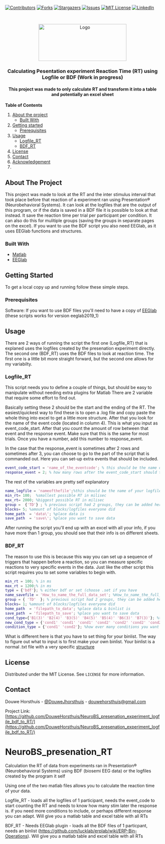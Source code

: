 <!--
This is all based on https://github.com/othneildrew/Best-README-Template, othneildrew's "best-README-Template". I only made some edits 
that I thought were making things clearer

When starting a new readme file, to avoid retyping too much info. Do a search and replace with your text editor for the following:**
`DouweHorsthuis`, `NeuroBS_presenation_experiment_logfile_bdf_to_RT`, `DouweJhorsthuis`, `douwehorsthuis@gmail.com`, `Calculating Pesentation experiment RT using Logfile or BDF  `, `This project was made to only calculate RT and transform it into a table and potentially an excel sheet `, 'douwe-horsthuis-725bb9188'

If you want to use markdown or HTML but you are not familiar check: https://www.markdownguide.org/basic-syntax/#reference-style-links
-->

<!-- if you want different custom or unique shields see https://shields.io/category/build  -->
[![Contributors][contributors-shield]][contributors-url]
[![Forks][forks-shield]][forks-url]
[![Stargazers][stars-shield]][stars-url]
[![Issues][issues-shield]][issues-url]
[![MIT License][license-shield]][license-url]
[![LinkedIn][linkedin-shield]][linkedin-url]



<!-- there is no way to align things when using Markdown, so in these instances we use HTML -->
<!-- if you want to use a logo, make sure to upload your logo to your NeuroBS_presenation_experiment_logfile_bdf_to_RT, or link to another place where it's online -->

<br />
<p align="center">
  <a href="https://github.com/DouweHorsthuis/NeuroBS_presenation_experiment_logfile_bdf_to_RT/">
      <img src="images/logo.png" alt="Logo" width="286" height="120">
  </a> 

<h3 align="center">Calculating Pesentation experiment Reaction Time (RT) using Logfile or BDF (Work in progress) </h3>

<h4 align="center">This project was made to only calculate RT and transform it into a table and potentially an excel sheet </h4>

<!-- I think the table of contents is cleaner and more readable in markdown, so using markdown for these parts
the basics are, put whatever you want to show up in [] put whatever you want to link to in () the linking part cannot
have any spaces/characters, replaces spaces with - (_ does not work) the numbering should be indiferent (as you can see below) -->

**Table of Contents**
  
1. [About the project](#about-the-project)
    - [Built With](#built-with)
2. [Getting started](#getting-started)
    - [Prerequisites](#prerequisites)  
3. [Usage](#usage)
    - [Logfile_RT](#logfile_rt)
    - [BDF_RT](#BDF_RT)
3. [License](#license)
3. [Contact](#contact)
3. [Acknowledgement](#acknowledgement)
3. 




<!-- ABOUT THE PROJECT -->
## About The Project
This project was made to look at the RT and the inter stimulus interval that took place before that reaction of a experiment ran using Presentation® (Neurobehavioral Systems). It can look at the logfiles that are the output of this program, or if the data is saved in a BDF file it is possible to look at that instead. It save the reaction time per trial per participant per condition. It can also do this for mulitiple groups (saving the groups in separate pages on the excel). If you want to use the BDF script you also need EEGlab, as it uses EEGlab functions and structures.


### Built With

* [Matlab](https://www.mathworks.com/)
* [EEGlab](https://sccn.ucsd.edu/eeglab/index.php)

<!-- GETTING STARTED -->
## Getting Started

To get a local copy up and running follow these simple steps.

### Prerequisites
Software: If you want to use BDF files you'll need to have a copy of [EEGlab](https://sccn.ucsd.edu/eeglab/download.php) (these scripts works for version eeglab2019_1)


<!-- USAGE EXAMPLES -->
## Usage

There are 2 ways of running the script the first one (Logfile_RT) that is explaned uses the logfiles created by the presenation experiment directly. The second one (BDF_RT) uses the BDF files to look at reaction time. The first one is a little bit more straight forward, but the second one allows for my variabilty. 

### Logfile_RT
This script needs you to define a couple of things, but should be easy to manipulate without needing extra plugins for Matlab
There are 2 variable that require some effort to find out. 

Basically setting these 2 should be the start and the ending of the RT. The easiest/quickest way to find these is to open a .log file and copy paste the whole thing into excel to get a little more structure. After that you look for the name of the event code (located in column 4). This is what you input as event_code_start. After that you count the amount of row between that event and the response event. Make sure that this is the same for most trials. Once you have a number, add this number to response_event. 

In the case that the response_event is sometimes after 2 rows and sometimes after 3, you can choose to go to the part of the script that is commanded out. Here you can set-up extra events that should be included. 
```matlab
event_code_start = 'name_of_the_eventcode'; % this should be the name of the event code (column 4) in the logfile, that starts the RT
response_event = 2; % how many rows after the event_code_start should the response happen.
```
The rest of the variables are pretty self explanatory

```matlab
name_logfile = 'nameofthefile';%this should be the name of your logfile, without the ID, it normally has the paradigm name
min_rt= 100;  %smallest possible RT in milisec
max_rt= 2000; %biggest possible RT in milisec
group =  {'TD'} ; % previous script had 2 groups, they can be added here. if you do update check line 22
blocks= 5; %amount of blocks/logfiles everyone did
home_path  = 'data\'; %place data is
save_path  = 'save\'; %place you want to save data
```
After running the script you'll end up with an excel with all your info, if you have more than 1 group, you should see that their info is on different sheets.
### BDF_RT
The reason to use this is because this way you can set up a sequence of triggers that happen before a reaction, so you can measure specific reactions to very specific events in the data. Just like the other script this script requires you to set some variables to begin with. 

```matlab
min_rt = 100; % in ms
max_rt = 1200;% in ms
type = {'bdf'}; % either bdf or set (choose .set if you have
name_savefile = 'How_to_name_the_full_data_set'; %How_to_name_the_full_data_set
group = { 'TD'  }; % previous script had 2 groups, they can be added here if needed , but also change the names of line 25 and 27 according
blocks= 1; %amount of blocks/logfiles everyone did
home_path  = 'filepath_to_data'; %place data & binlist is
save_path  = 'filepath_to_save'; %place you want to save data
cond_type={'B1(3)' 'B2(4)' 'B3(5)' 'B4(5)' 'B5(4)' 'B6(3)' 'B7(3)'}; %these are the bins you created in the binlist (bin number followed by first trigger number)
new_cond_type = {'cond1' 'cond1' 'cond1' 'cond2' 'cond2' 'cond2' 'cond2'}; %these will be the new names of the bins, to make it more clear.
condition_type = {'cond1' 'cond2'}; %how ever many conditions you want to plot can be assigned here
```
What is different here is that you have to set thing for your binlist. The way to figure out what to input is to first make your own binlist. Your binlist is a normal .txt file with a very specific [structure]()
<!-- LICENSE -->
## License

Distributed under the MIT License. See `LICENSE` for more information.



<!-- CONTACT -->
## Contact

Douwe Horsthuis - [@DouweJhorsthuis](https://twitter.com/DouweJhorsthuis) - douwehorsthuis@gmail.com

Project Link: [https://github.com/DouweHorsthuis/NeuroBS_presenation_experiment_logfile_bdf_to_RT/](https://github.com/DouweHorsthuis/NeuroBS_presenation_experiment_logfile_bdf_to_RT/)




<!-- MARKDOWN LINKS & IMAGES -->
<!-- https://www.markdownguide.org/basic-syntax/#reference-style-links -->
[contributors-shield]: https://img.shields.io/github/contributors/DouweHorsthuis/NeuroBS_presenation_experiment_logfile_bdf_to_RT/.svg?style=for-the-badge
[contributors-url]: https://github.com/DouweHorsthuis/NeuroBS_presenation_experiment_logfile_bdf_to_RT/graphs/contributors
[forks-shield]: https://img.shields.io/github/forks/DouweHorsthuis/NeuroBS_presenation_experiment_logfile_bdf_to_RT/.svg?style=for-the-badge
[forks-url]: https://github.com/DouweHorsthuis/NeuroBS_presenation_experiment_logfile_bdf_to_RT/network/members
[stars-shield]: https://img.shields.io/github/stars/DouweHorsthuis/NeuroBS_presenation_experiment_logfile_bdf_to_RT/.svg?style=for-the-badge
[stars-url]: https://github.com/DouweHorsthuis/NeuroBS_presenation_experiment_logfile_bdf_to_RT/stargazers
[issues-shield]: https://img.shields.io/github/issues/DouweHorsthuis/NeuroBS_presenation_experiment_logfile_bdf_to_RT/.svg?style=for-the-badge
[issues-url]: https://github.com/DouweHorsthuis/NeuroBS_presenation_experiment_logfile_bdf_to_RT/issues
[license-shield]: https://img.shields.io/github/license/DouweHorsthuis/NeuroBS_presenation_experiment_logfile_bdf_to_RT/.svg?style=for-the-badge
[license-url]: https://github.com/DouweHorsthuis/NeuroBS_presenation_experiment_logfile_bdf_to_RT/blob/master/LICENSE.txt
[linkedin-shield]: https://img.shields.io/badge/-LinkedIn-black.svg?style=for-the-badge&logo=linkedin&colorB=555
[linkedin-url]: https://linkedin.com/in/douwe-horsthuis-725bb9188


# NeuroBS_presenation_RT
Calculation the RT of data from experiments ran in Presentation® (Neurobehavioral Systems) using BDF (biosemi EEG data) or the logfiles created by the program it self

Using one of the two matlab files allows you to calculate the reaction time of your data. 

Logfile_RT - loads all the logfiles of 1 participant, needs the event_code to start counting the RT and needs to know how many stim later the response is. if you need more conditions to include, or perhaps different response you can adapt. Will give you a matlab table and excel table with all RTs

BDF_RT - Needs EEGlab plugin - loads all the BDF files of 1 particpant, needs an binlist (https://github.com/lucklab/erplab/wiki/ERP-Bin-Operations). Will give you a matlab table and excel table with all RTs

